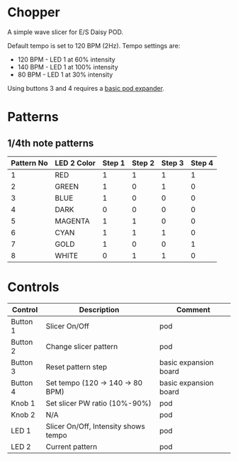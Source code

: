 # Chopper

A simple wave slicer for E/S Daisy POD.

Default tempo is set to 120 BPM (2Hz). Tempo settings are:

- 120 BPM - LED 1 at 60% intensity
- 140 BPM - LED 1 at 100% intensity
- 80 BPM - LED 1 at 30% intensity

Using buttons 3 and 4 requires a [basic pod expander](https://github.com/KnightHill/daisy-basic-expander).

# Patterns

## 1/4th note patterns

| Pattern No | LED 2 Color | Step 1 | Step 2 | Step 3 | Step 4 |
| --- | --- | --- | --- | --- | --- |
| 1 | RED | 1 | 1 | 1 | 1 |
| 2 | GREEN | 1 | 0 | 1 | 0 |
| 3 | BLUE | 1 | 0 | 0 | 0 |
| 4 | DARK | 0 | 0 | 0 | 0 |
| 5 | MAGENTA | 1 | 1 | 0 | 0 |
| 6 | CYAN | 1 | 1 | 1 | 0 |
| 7 | GOLD | 1 | 0 | 0 | 1 |
| 8 | WHITE | 0 | 1 | 1 | 0 |


# Controls


| Control | Description | Comment |
| --- | --- | --- |
| Button 1 | Slicer On/Off | pod |
| Button 2 | Change slicer pattern | pod |
| Button 3 | Reset pattern step | basic expansion board |
| Button 4 | Set tempo (120 -> 140 -> 80 BPM) | basic expansion board |
| Knob 1 | Set slicer PW ratio (10%-90%) | pod |
| Knob 2 | N/A | pod |
| LED 1 | Slicer On/Off, Intensity shows tempo | pod |
| LED 2 | Current pattern | pod |